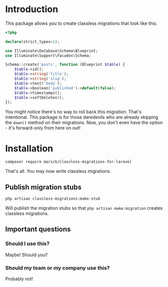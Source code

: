 # Introduction

This package allows you to create classless migrations that look like this:

```php
<?php

declare(strict_types=1);

use Illuminate\Database\Schema\Blueprint;
use Illuminate\Support\Facades\Schema;

Schema::create('posts', function (Blueprint $table) {
    $table->id();
    $table->string('title');
    $table->string('slug');
    $table->text('body');
    $table->boolean('published')->default(false);
    $table->timestamps();
    $table->softDeletes();
});
```

You might notice there's no way to roll back this migration. That's intentional. This package is for those daredevils
who are already skipping the `down()` method on their migrations. Now, you don't even have the option - it's
forward-only from here on out!

# Installation

```shell
composer require marick/classless-migrations-for-laravel
```

That's all. You may now write classless migrations.

## Publish migration stubs

```shell
php artisan classless-migrations:make-stub
```

Will publish the migration stubs so that `php artisan make:migration` creates classless migrations.

## Important questions

### Should I use this?

Maybe! Should you?

### Should my team or my company use this?

Probably not!

